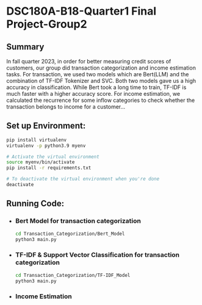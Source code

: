# DSC180A-B18-Quarter1 Final Project-Group2
## Summary
In fall quarter 2023, in order for better measuring credit scores of customers, our group did transaction categorization and income estimation tasks. For transaction, we used two models which are Bert(LLM) and the combination of TF-IDF Tokenizer and SVC. Both two models gave us a high accuracy in classification. While Bert took a long time to train, TF-IDF is much faster with a higher accuracy score.  For income estimation, we calculated the recurrence for some inflow categories to check whether the transaction belongs to income for a customer...
## Set up Environment: 
```sh
pip install virtualenv
virtualenv -p python3.9 myenv

# Activate the virtual environment
source myenv/bin/activate 
pip install -r requirements.txt

# To deactivate the virtual environment when you're done
deactivate
```

## Running Code:
- ### Bert Model for transaction categorization
  ```sh
  cd Transaction_Categorization/Bert_Model
  python3 main.py
  ```
- ### TF-IDF & Support Vector Classification for transaction categorization
  ```sh
  cd Transaction_Categorization/TF-IDF_Model
  python3 main.py
  ```
- ### Income Estimation
      
  

    
